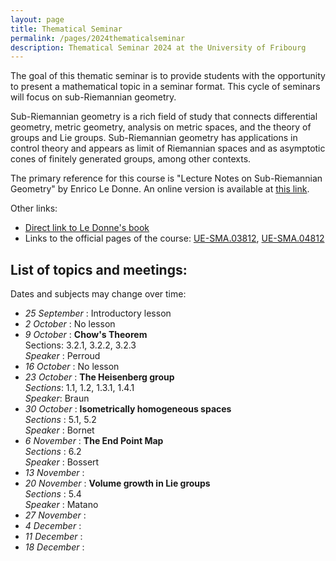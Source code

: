 ```yaml
---
layout: page
title: Thematical Seminar
permalink: /pages/2024thematicalseminar
description: Thematical Seminar 2024 at the University of Fribourg
---
```


The goal of this thematic seminar is to provide students with the opportunity to present a mathematical topic in a seminar format.
This cycle of seminars will focus on sub-Riemannian geometry.

Sub-Riemannian geometry is a rich field of study that connects differential geometry, metric geometry, analysis on metric spaces, and the theory of groups and Lie groups. 
Sub-Riemannian geometry has applications in control theory and appears as limit of Riemannian spaces and as asymptotic cones of finitely generated groups, among other contexts.

The primary reference for this course is "Lecture Notes on Sub-Riemannian Geometry" by Enrico Le Donne. An online version is available at [this link](https://sites.google.com/view/enricoledonne/teaching/lecture_notes).

Other links:
- [Direct link to Le Donne's book](https://drive.switch.ch/index.php/s/YMVVbGr7lEHt4Tv)
- Links to the official pages of the course:
[UE-SMA.03812](https://www.unifr.ch/timetable/en/course.html?show=119181),
[UE-SMA.04812](https://www.unifr.ch/timetable/en/course.html?show=119185)



List of topics and meetings:
----------------------------

Dates and subjects may change over time:

* _25 September_ : Introductory lesson
* _2 October_ : No lesson
* _9 October_ : **Chow's Theorem**  
	Sections: 3.2.1, 3.2.2, 3.2.3  
	_Speaker_ : Perroud
* _16 October_ : No lesson
* _23 October_ : **The Heisenberg group**  
	*Sections*: 1.1, 1.2, 1.3.1, 1.4.1  
	*Speaker*: Braun  
* _30 October_ : **Isometrically homogeneous spaces**  
	_Sections_ : 5.1, 5.2  
	_Speaker_ : Bornet
* _6 November_ : **The End Point Map**  
	_Sections_ : 6.2  
	_Speaker_ : Bossert
* _13 November_ : 
* _20 November_ : **Volume growth in Lie groups**  
	_Sections_ : 5.4  
	_Speaker_ : Matano
* _27 November_ :
* _4 December_ :
* _11 December_ :
* _18 December_ :




